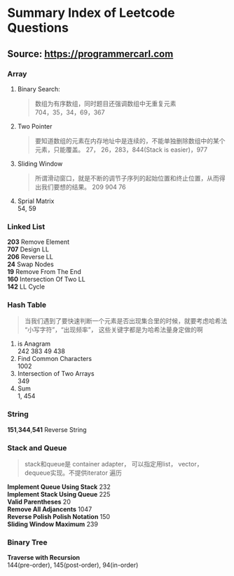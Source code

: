# Summary Index of Leetcode Questions
## Source: https://programmercarl.com

### Array
1. Binary Search:
   > 数组为有序数组，同时题目还强调数组中无重复元素   
      704，35，34，69，367
2. Two Pointer
   > 要知道数组的元素在内存地址中是连续的，不能单独删除数组中的某个元素，只能覆盖。
   27， 26，283，844(Stack is easier)，977
3. Sliding Window
   > 所谓滑动窗口，就是不断的调节子序列的起始位置和终止位置，从而得出我们要想的结果。
   209 904 76
4. Sprial Matrix  
   54, 59

### Linked List
**203** Remove Element  
**707** Design LL  
**206** Reverse LL  
**24** Swap Nodes  
**19** Remove From The End  
**160** Intersection Of Two LL  
**142** LL Cycle  

### Hash Table
>  当我们遇到了要快速判断一个元素是否出现集合里的时候，就要考虑哈希法
> “小写字符”，“出现频率”， 这些关键字都是为哈希法量身定做的啊
1. is Anagram  
   242 383 49 438  
2. Find Common Characters   
   1002
3. Intersection of Two Arrays   
   349  
4. Sum  
   1, 454

### String  
**151**,**344**,**541** Reverse String  

### Stack and Queue
> stack和queue是 container adapter， 可以指定用list， vector， dequeue实现。不提供iterator 遍历  

**Implement Queue Using Stack** 232    
**Implement Stack Using Queue** 225    
**Valid Parentheses** 20    
**Remove All Adjancents** 1047    
**Reverse Polish Polish Notation** 150    
**Sliding Window Maximum** 239  

### Binary Tree
**Traverse with Recursion**  
144(pre-order), 145(post-order), 94(in-order)  
